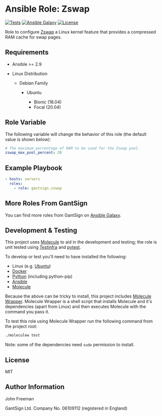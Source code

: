 Ansible Role: Zswap
===================

[![Tests](https://github.com/gantsign/ansible_role_zswap/workflows/Tests/badge.svg)](https://github.com/gantsign/ansible_role_zswap/actions?query=workflow%3ATests)
[![Ansible Galaxy](https://img.shields.io/badge/ansible--galaxy-gantsign.zswap-blue.svg)](https://galaxy.ansible.com/gantsign/zswap)
[![License](https://img.shields.io/badge/license-MIT-blue.svg)](https://raw.githubusercontent.com/gantsign/ansible_role_zswap/master/LICENSE)

Role to configure
[Zswap](https://www.kernel.org/doc/Documentation/vm/zswap.txt) a Linux kernel
feature that provides a compressed RAM cache for swap pages.

Requirements
------------

* Ansible >= 2.9

* Linux Distribution

    * Debian Family

        * Ubuntu

            * Bionic (18.04)
            * Focal (20.04)

Role Variable
-------------

The following variable will change the behavior of this role (the default value
is shown below):

```yaml
# The maximum percentage of RAM to be used for the Zswap pool.
zswap_max_pool_percent: 20
```

Example Playbook
----------------

```yaml
- hosts: servers
  roles:
    - role: gantsign.zswap
```

More Roles From GantSign
------------------------

You can find more roles from GantSign on
[Ansible Galaxy](https://galaxy.ansible.com/gantsign).

Development & Testing
---------------------

This project uses [Molecule](http://molecule.readthedocs.io/) to aid in the
development and testing; the role is unit tested using
[Testinfra](http://testinfra.readthedocs.io/) and
[pytest](http://docs.pytest.org/).

To develop or test you'll need to have installed the following:

* Linux (e.g. [Ubuntu](http://www.ubuntu.com/))
* [Docker](https://www.docker.com/)
* [Python](https://www.python.org/) (including python-pip)
* [Ansible](https://www.ansible.com/)
* [Molecule](http://molecule.readthedocs.io/)

Because the above can be tricky to install, this project includes
[Molecule Wrapper](https://github.com/gantsign/molecule-wrapper). Molecule
Wrapper is a shell script that installs Molecule and it's dependencies (apart
from Linux) and then executes Molecule with the command you pass it.

To test this role using Molecule Wrapper run the following command from the
project root:

```bash
./moleculew test
```

Note: some of the dependencies need `sudo` permission to install.

License
-------

MIT

Author Information
------------------

John Freeman

GantSign Ltd.
Company No. 06109112 (registered in England)
